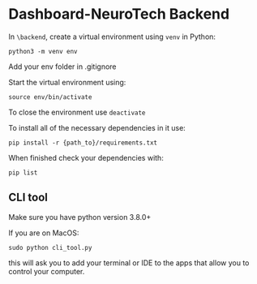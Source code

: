 # Dashboard-NeuroTech Backend


In `\backend`, create a virtual environment using `venv` in Python:

```
python3 -m venv env
```
Add your env folder in .gitignore

Start the virtual environment using:
```
source env/bin/activate
```

To close the environment use `deactivate`

To install all of the necessary dependencies in it use:

```text
pip install -r {path_to}/requirements.txt
```

When finished check your dependencies with:

```text
pip list
```

## CLI tool

Make sure you have python version 3.8.0+

If you are on MacOS:

```
sudo python cli_tool.py
```

this will ask you to add your terminal or IDE to the apps that allow you to control your computer.

